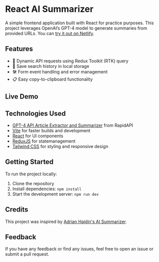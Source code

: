 # React AI Summarizer

A simple frontend application built with React for practice purposes. This project leverages OpenAI’s GPT-4 model to generate summaries from provided URLs. You can [try it out on Netlify](https://use-ai-summarizer.netlify.app/).

## Features

- 📡 Dynamic API requests using Redux Toolkit (RTK) query
- 💾 Save search history in local storage
- 🛠️ Form event handling and error management
- 📋 Easy copy-to-clipboard functionality

## Live Demo



## Technologies Used

- [GPT-4 API Article Extractor and Summarizer](https://rapidapi.com/restyler/api/article-extractor-and-summarizer/pricing) from RapidAPI
- [Vite](https://vitejs.dev/) for faster builds and development
- [React](https://reactjs.org/) for UI components
- [ReduxJS](https://redux.js.org/) for statemanagement
- [Tailwind CSS](https://tailwindcss.com/) for styling and responsive design

## Getting Started

To run the project locally:

1. Clone the repository
2. Install dependencies: `npm install`
3. Start the development server: `npm run dev`

## Credits

This project was inspired by [Adrian Hajdin's AI Summarizer](https://github.com/adrianhajdin/project_ai_summarizer).

## Feedback

If you have any feedback or find any issues, feel free to open an issue or submit a pull request.

